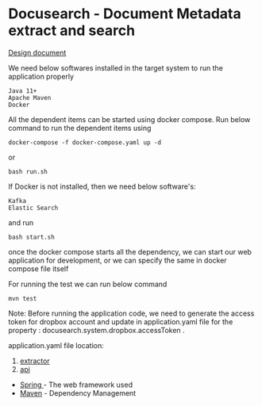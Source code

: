# Docusearch - Document Metadata extract and search

[Design document](design_document.md)

We need below softwares installed in the target system to run the application properly
```
Java 11+
Apache Maven
Docker 
```
All the dependent items can be started using docker compose. Run below command to run the dependent items using

```
docker-compose -f docker-compose.yaml up -d
```
or
```aidl
bash run.sh
```

If Docker is not installed, then we need below software's:
```aidl
Kafka
Elastic Search
```

and run 
```aidl
bash start.sh
```

once the docker compose starts all the dependency, we can start our web application for development, or we can specify the same in docker compose file itself

For running the test we can run below command
```
mvn test
```

Note: Before running the application code, we need to generate the access token for dropbox account and update in application.yaml file for the property : docusearch.system.dropbox.accessToken .

application.yaml file location:
1. [extractor](extractor/src/main/resources/application.yaml)
2. [api](api/src/main/resources/application.yaml)

* [Spring ](https://spring.io/) - The web framework used
* [Maven](https://maven.apache.org/) - Dependency Management

